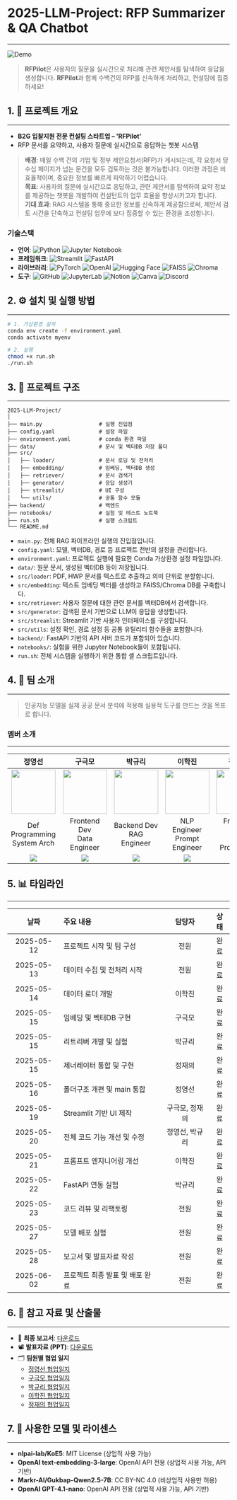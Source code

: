 # 2025-LLM-Project: RFP Summarizer & QA Chatbot

---

![Demo](assets/demo_white.gif)

> **RFPilot**은 사용자의 질문을 실시간으로 처리해 관련 제안서를 탐색하여 응답을 생성합니다. **RFPilot**과 함께 수백건의 RFP를 신속하게 처리하고, 컨설팅에 집중하세요!

## 1. 📌 프로젝트 개요

---

- **B2G 입찰지원 전문 컨설팅 스타트업 – 'RFPilot'**
- RFP 문서를 요약하고, 사용자 질문에 실시간으로 응답하는 챗봇 시스템

> **배경**: 매일 수백 건의 기업 및 정부 제안요청서(RFP)가 게시되는데, 각 요청서 당 수십 페이지가 넘는 문건을 모두 검토하는 것은 불가능합니다. 이러한 과정은 비효율적이며, 중요한 정보를 빠르게 파악하기 어렵습니다.  
> **목표**: 사용자의 질문에 실시간으로 응답하고, 관련 제안서를 탐색하여 요약 정보를 제공하는 챗봇을 개발하여 컨설턴트의 업무 효율을 향상시키고자 합니다.  
> **기대 효과**: RAG 시스템을 통해 중요한 정보를 신속하게 제공함으로써, 제안서 검토 시간을 단축하고 컨설팅 업무에 보다 집중할 수 있는 환경을 조성합니다.

### 기술스택

- **언어**: ![Python](https://img.shields.io/badge/Python-3776AB?style=plastic&logo=Python&logoColor=white)
![Jupyter Notebook](https://img.shields.io/badge/jupyter-%23FA0F00?style=plastic&logo=jupyter&logoColor=white)
- **프레임워크**: ![Streamlit](https://img.shields.io/badge/Streamlit-FF4B4B?style=plastic&logo=Streamlit&logoColor=white)
![FastAPI](https://img.shields.io/badge/FastAPI-009688?style=plastic&logo=FastAPI&logoColor=white)
- **라이브러리**: ![PyTorch](https://img.shields.io/badge/PyTorch-EE4C2C?style=plastic&logo=PyTorch&logoColor=white)
![OpenAI](https://img.shields.io/badge/OpenAI-412991?style=plastic&logo=OpenAI&logoColor=white)
![Hugging Face](https://img.shields.io/badge/Hugging%20Face-FFD21E?style=plastic&logo=HuggingFace&logoColor=black)
![FAISS](https://img.shields.io/badge/FAISS-00599C?style=plastic&logo=FAISS&logoColor=white)
![Chroma](https://img.shields.io/badge/Chroma-8E44AD?style=plastic&logo=Chroma&logoColor=white)
- **도구**: ![GitHub](https://img.shields.io/badge/GitHub-181717?style=plastic&logo=GitHub&logoColor=white)
![JupyterLab](https://img.shields.io/badge/JupyterLab-F37626?style=plastic&logo=Jupyter&logoColor=white)
![Notion](https://img.shields.io/badge/Notion-000000?style=plastic&logo=Notion&logoColor=white)
![Canva](https://img.shields.io/badge/Canva-00C4CC?style=plastic&logo=Canva&logoColor=white)
![Discord](https://img.shields.io/badge/Discord-%235865F2.svg?style=plastic&logo=discord&logoColor=white)

## 2. ⚙️ 설치 및 실행 방법

---

```bash
# 1. 가상환경 설치
conda env create -f environment.yaml
conda activate myenv

# 2. 실행
chmod +x run.sh
./run.sh
```

## 3. 📂 프로젝트 구조

---

```arduino
2025-LLM-Project/
│
├── main.py                  # 실행 진입점
├── config.yaml              # 설정 파일
├── environment.yaml         # conda 환경 파일
├── data/                    # 문서 및 벡터DB 저장 폴더
├── src/
│   ├── loader/              # 문서 로딩 및 전처리
│   ├── embedding/           # 임베딩, 벡터DB 생성
│   ├── retriever/           # 문서 검색기
│   ├── generator/           # 응답 생성기
│   ├── streamlit/           # UI 구성
│   └── utils/               # 공통 함수 모듈
├── backend/                 # 백엔드
├── notebooks/               # 실험 및 테스트 노트북
├── run.sh                   # 실행 스크립트
└── README.md
```

- `main.py`: 전체 RAG 파이프라인 실행의 진입점입니다.
- `config.yaml`: 모델, 벡터DB, 경로 등 프로젝트 전반의 설정을 관리합니다.
- `environment.yaml`: 프로젝트 실행에 필요한 Conda 가상환경 설정 파일입니다.
- `data/`: 원문 문서, 생성된 벡터DB 등이 저장됩니다.
- `src/loader`: PDF, HWP 문서를 텍스트로 추출하고 의미 단위로 분할합니다.
- `src/embedding`: 텍스트 임베딩 벡터를 생성하고 FAISS/Chroma DB를 구축합니다.
- `src/retriever`: 사용자 질문에 대한 관련 문서를 벡터DB에서 검색합니다.
- `src/generator`: 검색된 문서 기반으로 LLM이 응답을 생성합니다.
- `src/streamlit`: Streamlit 기반 사용자 인터페이스를 구성합니다.
- `src/utils`: 설정 확인, 경로 설정 등 공통 유틸리티 함수들을 포함합니다.
- `backend/`: FastAPI 기반의 API 서버 코드가 포함되어 있습니다.
- `notebooks/`: 실험을 위한 Jupyter Notebook들이 포함됩니다.
- `run.sh`: 전체 시스템을 실행하기 위한 통합 셸 스크립트입니다.

## 4. 👥 팀 소개

---

> 인공지능 모델을 실제 공공 문서 분석에 적용해 실용적 도구를 만드는 것을 목표로 합니다.

### 멤버 소개

---

| 정영선 | 구극모 | 박규리 | 이학진 | 정재의 |
|:------:|:------:|:------:|:------:|:------:|
| <a href="https://github.com/YS-2357"><img src="https://github.com/YS-2357.png" width="100"/></a> | <a href="https://github.com/Glen0227"><img src="https://github.com/Glen0227.png" width="100"/></a> | <a href="https://github.com/gyurili"><img src="https://github.com/gyurili.png" width="100"/></a> | <a href="https://github.com/kyakyak"><img src="https://github.com/kyakyak.png" width="100"/></a> | <a href="https://github.com/JJU09"><img src="https://github.com/JJU09.png" width="100"/></a> |
| Def Programming<br>System Arch | Frontend Dev<br>Data Engineer | Backend Dev<br>RAG Engineer | NLP Engineer<br>Prompt Engineer | Frontend Dev<br>Data Processing |
| <a href="mailto:joungyoungsun20@gmail.com"><img src="https://img.shields.io/badge/Gmail-D14836?style=plastic&logo=gmail&logoColor=white"/></a> | <a href="mailto:keugmo@gmail.com"><img src="https://img.shields.io/badge/Gmail-D14836?style=plastic&logo=gmail&logoColor=white"/></a> | <a href="mailto:inglifestora@naver.com"><img src="https://img.shields.io/badge/NaverMail-03C75A?style=plastic&logo=naver&logoColor=white"/></a> | <a href="mailto:udosjdjdjdj@gmail.com"><img src="https://img.shields.io/badge/Gmail-D14836?style=plastic&logo=gmail&logoColor=white"/></a> | <a href="mailto:jeaui54@gmail.com"><img src="https://img.shields.io/badge/Gmail-D14836?style=plastic&logo=gmail&logoColor=white"/></a> |

## 5. 📊 타임라인

---

| 날짜 | 주요 내용 | 담당자 | 상태 |
| :---: | :--- | :---: | :---: |
| 2025-05-12 | 프로젝트 시작 및 팀 구성 | 전원 | 완료 |
| 2025-05-13 | 데이터 수집 및 전처리 시작 | 전원 | 완료 |
| 2025-05-14 | 데이터 로더 개발 | 이학진 | 완료 |
| 2025-05-15 | 임베딩 및 벡터DB 구현 | 구극모 | 완료 |
| 2025-05-15 | 리트리버 개발 및 실험 | 박규리 | 완료 |
| 2025-05-15 | 제너레이터 통합 및 구현 | 정재의 | 완료 |
| 2025-05-16 | 폴더구조 개편 및 main 통합 | 정영선 | 완료 |
| 2025-05-19 | Streamlit 기반 UI 제작 | 구극모, 정재의 | 완료 |
| 2025-05-20 | 전체 코드 기능 개선 및 수정 | 정영선, 박규리 | 완료 |
| 2025-05-21 | 프롬프트 엔지니어링 개선 | 이학진 | 완료 |
| 2025-05-22 | FastAPI 연동 실험 | 박규리 | 완료 |
| 2025-05-23 | 코드 리뷰 및 리팩토링 | 전원 | 완료 |
| 2025-05-27 | 모델 배포 실험 | 전원 | 완료 |
| 2025-05-28 | 보고서 및 발표자료 작성 | 전원 | 완료 |
| 2025-06-02 | 프로젝트 최종 발표 및 배포 완료 | 전원 | 완료 |

## 6. 📎 참고 자료 및 산출물

---

- 📘 **최종 보고서**: [다운로드](https://drive.google.com/file/d/1y3Ksc8yg2JgfvVLnvcHZzNBn48v7iMOX/view?usp=sharing)
- 📽️ **발표자료 (PPT)**: [다운로드](https://your-link.com/presentation.pdf)
- 🗂️ **팀원별 협업 일지**
  - [정영선 협업일지](https://sapphire-cart-f52.notion.site/1f101c050cec803fb4aef0a5f8267fcf?pvs=74)
  - [구극모 협업일지](https://www.notion.so/1f1e1cd92be6809ba031d7caa012936e?source=copy_link)
  - [박규리 협업일지](https://www.notion.so/1f1caf59f0188065bec3c9fefc30f7e3?pvs=4)
  - [이학진 협업일지](https://www.notion.so/1f200f54e76e808e9a86f43a85d79afc?pvs=4)
  - [정재의 협업일지](https://www.notion.so/LLM-RAG-RFP-1f219af16ea580fd9603fc066bd71238?source=copy_link)

## 7. 📄 사용한 모델 및 라이센스

---

- **nlpai-lab/KoE5**: MIT License (상업적 사용 가능)
- **OpenAI text-embedding-3-large**: OpenAI API 전용 (상업적 사용 가능, API 기반)
- **Markr-AI/Gukbap-Qwen2.5-7B**: CC BY-NC 4.0 (비상업적 사용만 허용)
- **OpenAI GPT-4.1-nano**: OpenAI API 전용 (상업적 사용 가능, API 기반)